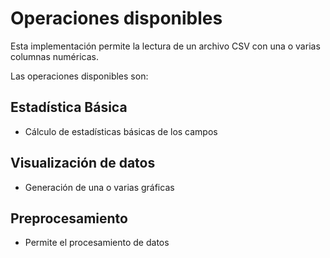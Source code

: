 # Operaciones disponibles

Esta implementación permite la lectura de un archivo CSV con una o varias columnas numéricas.

Las operaciones disponibles son:

## Estadística Básica
- Cálculo de estadísticas básicas de los campos

## Visualización de datos
- Generación de una o varias gráficas

## Preprocesamiento
- Permite el procesamiento de datos